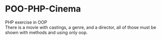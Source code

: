 # POO-PHP-Cinema
PHP exercise in OOP<br/>
There is a movie with castings, a genre, and a director, all of those must be shown with methods and using only oop.
